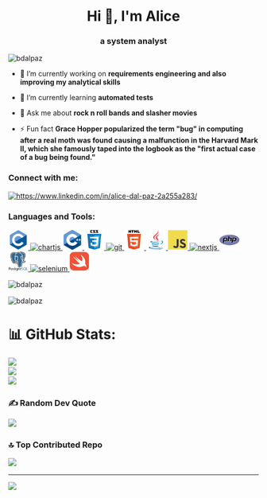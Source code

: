 <h1 align="center">Hi 👋, I'm Alice</h1>
<h3 align="center">a system analyst</h3>

<p align="left"> <img src="https://komarev.com/ghpvc/?username=bdalpaz&label=Profile%20views&color=0e75b6&style=flat" alt="bdalpaz" /> </p>

- 🔭 I’m currently working on **requirements engineering and also improving my analytical skills**

- 🌱 I’m currently learning **automated tests**

- 💬 Ask me about **rock n roll bands and slasher movies**

- ⚡ Fun fact **Grace Hopper popularized the term "bug" in computing after a real moth was found causing a malfunction in the Harvard Mark II, which she famously taped into the logbook as the "first actual case of a bug being found."**

<h3 align="left">Connect with me:</h3>
<p align="left">
<a href="https://linkedin.com/in/https://www.linkedin.com/in/alice-dal-paz-2a255a283/" target="blank"><img align="center" src="https://raw.githubusercontent.com/rahuldkjain/github-profile-readme-generator/master/src/images/icons/Social/linked-in-alt.svg" alt="https://www.linkedin.com/in/alice-dal-paz-2a255a283/" height="30" width="40" /></a>
</p>

<h3 align="left">Languages and Tools:</h3>
<p align="left"> <a href="https://www.cprogramming.com/" target="_blank" rel="noreferrer"> <img src="https://raw.githubusercontent.com/devicons/devicon/master/icons/c/c-original.svg" alt="c" width="40" height="40"/> </a> <a href="https://www.chartjs.org" target="_blank" rel="noreferrer"> <img src="https://www.chartjs.org/media/logo-title.svg" alt="chartjs" width="40" height="40"/> </a> <a href="https://www.w3schools.com/cpp/" target="_blank" rel="noreferrer"> <img src="https://raw.githubusercontent.com/devicons/devicon/master/icons/cplusplus/cplusplus-original.svg" alt="cplusplus" width="40" height="40"/> </a> <a href="https://www.w3schools.com/css/" target="_blank" rel="noreferrer"> <img src="https://raw.githubusercontent.com/devicons/devicon/master/icons/css3/css3-original-wordmark.svg" alt="css3" width="40" height="40"/> </a> <a href="https://git-scm.com/" target="_blank" rel="noreferrer"> <img src="https://www.vectorlogo.zone/logos/git-scm/git-scm-icon.svg" alt="git" width="40" height="40"/> </a> <a href="https://www.w3.org/html/" target="_blank" rel="noreferrer"> <img src="https://raw.githubusercontent.com/devicons/devicon/master/icons/html5/html5-original-wordmark.svg" alt="html5" width="40" height="40"/> </a> <a href="https://www.java.com" target="_blank" rel="noreferrer"> <img src="https://raw.githubusercontent.com/devicons/devicon/master/icons/java/java-original.svg" alt="java" width="40" height="40"/> </a> <a href="https://developer.mozilla.org/en-US/docs/Web/JavaScript" target="_blank" rel="noreferrer"> <img src="https://raw.githubusercontent.com/devicons/devicon/master/icons/javascript/javascript-original.svg" alt="javascript" width="40" height="40"/> </a> <a href="https://nextjs.org/" target="_blank" rel="noreferrer"> <img src="https://cdn.worldvectorlogo.com/logos/nextjs-2.svg" alt="nextjs" width="40" height="40"/> </a> <a href="https://www.php.net" target="_blank" rel="noreferrer"> <img src="https://raw.githubusercontent.com/devicons/devicon/master/icons/php/php-original.svg" alt="php" width="40" height="40"/> </a> <a href="https://www.postgresql.org" target="_blank" rel="noreferrer"> <img src="https://raw.githubusercontent.com/devicons/devicon/master/icons/postgresql/postgresql-original-wordmark.svg" alt="postgresql" width="40" height="40"/> </a> <a href="https://www.selenium.dev" target="_blank" rel="noreferrer"> <img src="https://raw.githubusercontent.com/detain/svg-logos/780f25886640cef088af994181646db2f6b1a3f8/svg/selenium-logo.svg" alt="selenium" width="40" height="40"/> </a> <a href="https://developer.apple.com/swift/" target="_blank" rel="noreferrer"> <img src="https://raw.githubusercontent.com/devicons/devicon/master/icons/swift/swift-original.svg" alt="swift" width="40" height="40"/> </a> </p>

<p><img align="center" src="https://github-readme-stats.vercel.app/api/top-langs?username=bdalpaz&show_icons=true&locale=en&layout=compact" alt="bdalpaz" /></p>

<p><img align="center" src="https://github-readme-streak-stats.herokuapp.com/?user=bdalpaz&" alt="bdalpaz" /></p>

# 📊 GitHub Stats:
![](https://github-readme-stats.vercel.app/api?username=bdalpaz&theme=dracula&hide_border=false&include_all_commits=false&count_private=false)<br/>
![](https://github-readme-streak-stats.herokuapp.com/?user=bdalpaz&theme=dracula&hide_border=false)<br/>
![](https://github-readme-stats.vercel.app/api/top-langs/?username=bdalpaz&theme=dracula&hide_border=false&include_all_commits=false&count_private=false&layout=compact)

### ✍️ Random Dev Quote
![](https://quotes-github-readme.vercel.app/api?type=horizontal&theme=dark)

### 🔝 Top Contributed Repo
![](https://github-contributor-stats.vercel.app/api?username=bdalpaz&limit=5&theme=dark&combine_all_yearly_contributions=true)

---
[![](https://visitcount.itsvg.in/api?id=bdalpaz&icon=0&color=1)](https://visitcount.itsvg.in)

<!-- Proudly created with GPRM ( https://gprm.itsvg.in ) -->

